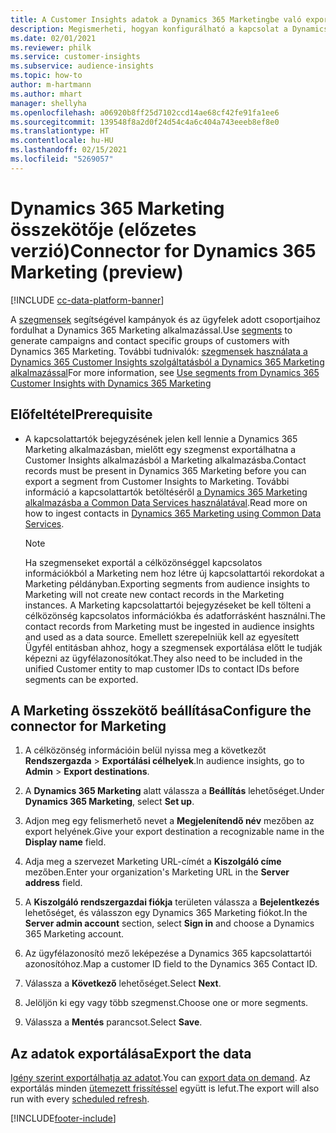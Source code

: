 ```yaml
---
title: A Customer Insights adatok a Dynamics 365 Marketingbe való exportálása
description: Megismerheti, hogyan konfigurálható a kapcsolat a Dynamics 365 Marketing megoldással.
ms.date: 02/01/2021
ms.reviewer: philk
ms.service: customer-insights
ms.subservice: audience-insights
ms.topic: how-to
author: m-hartmann
ms.author: mhart
manager: shellyha
ms.openlocfilehash: a06920b8ff25d7102ccd14ae68cf42fe91fa1ee6
ms.sourcegitcommit: 139548f8a2d0f24d54c4a6c404a743eeeb8ef8e0
ms.translationtype: HT
ms.contentlocale: hu-HU
ms.lasthandoff: 02/15/2021
ms.locfileid: "5269057"
---
```

# <a name="connector-for-dynamics-365-marketing-preview"></a><span data-ttu-id="b8019-103">Dynamics 365 Marketing összekötője (előzetes verzió)</span><span class="sxs-lookup"><span data-stu-id="b8019-103">Connector for Dynamics 365 Marketing (preview)</span></span>

[!INCLUDE [cc-data-platform-banner](../includes/cc-data-platform-banner.md)]

<span data-ttu-id="b8019-104">A [szegmensek](segments.md) segítségével kampányok és az ügyfelek adott csoportjaihoz fordulhat a Dynamics 365 Marketing alkalmazással.</span><span class="sxs-lookup"><span data-stu-id="b8019-104">Use [segments](segments.md) to generate campaigns and contact specific groups of customers with Dynamics 365 Marketing.</span></span> <span data-ttu-id="b8019-105">További tudnivalók: [szegmensek használata a Dynamics 365 Customer Insights szolgáltatásból a Dynamics 365 Marketing alkalmazással](https://docs.microsoft.com/dynamics365/marketing/customer-insights-segments)</span><span class="sxs-lookup"><span data-stu-id="b8019-105">For more information, see [Use segments from Dynamics 365 Customer Insights with Dynamics 365 Marketing](https://docs.microsoft.com/dynamics365/marketing/customer-insights-segments)</span></span>

## <a name="prerequisite"></a><span data-ttu-id="b8019-106">Előfeltétel</span><span class="sxs-lookup"><span data-stu-id="b8019-106">Prerequisite</span></span>

- <span data-ttu-id="b8019-107">A kapcsolattartók bejegyzésének jelen kell lennie a Dynamics 365 Marketing alkalmazásban, mielőtt egy szegmenst exportálhatna a Customer Insights alkalmazásból a Marketing alkalmazásba.</span><span class="sxs-lookup"><span data-stu-id="b8019-107">Contact records must be present in Dynamics 365 Marketing before you can export a segment from Customer Insights to Marketing.</span></span> <span data-ttu-id="b8019-108">További információ a kapcsolattartók betöltéséről [a Dynamics 365 Marketing alkalmazásba a Common Data Services használatával](connect-power-query.md).</span><span class="sxs-lookup"><span data-stu-id="b8019-108">Read more on how to ingest contacts in [Dynamics 365 Marketing using Common Data Services](connect-power-query.md).</span></span>

  > [!NOTE]
  > <span data-ttu-id="b8019-109">Ha szegmenseket exportál a célközönséggel kapcsolatos információkból a Marketing nem hoz létre új kapcsolattartói rekordokat a Marketing példányban.</span><span class="sxs-lookup"><span data-stu-id="b8019-109">Exporting segments from audience insights to Marketing will not create new contact records in the Marketing instances.</span></span> <span data-ttu-id="b8019-110">A Marketing kapcsolattartói bejegyzéseket be kell tölteni a célközönség kapcsolatos információkba és adatforrásként használni.</span><span class="sxs-lookup"><span data-stu-id="b8019-110">The contact records from Marketing must be ingested in audience insights and used as a data source.</span></span> <span data-ttu-id="b8019-111">Emellett szerepelniük kell az egyesített Ügyfél entitásban ahhoz, hogy a szegmensek exportálása előtt le tudják képezni az ügyfélazonosítókat.</span><span class="sxs-lookup"><span data-stu-id="b8019-111">They also need to be included in the unified Customer entity to map customer IDs to contact IDs before segments can be exported.</span></span>

## <a name="configure-the-connector-for-marketing"></a><span data-ttu-id="b8019-112">A Marketing összekötő beállítása</span><span class="sxs-lookup"><span data-stu-id="b8019-112">Configure the connector for Marketing</span></span>

1. <span data-ttu-id="b8019-113">A célközönség információin belül nyissa meg a következőt **Rendszergazda** > **Exportálási célhelyek**.</span><span class="sxs-lookup"><span data-stu-id="b8019-113">In audience insights, go to **Admin** > **Export destinations**.</span></span>

1. <span data-ttu-id="b8019-114">A **Dynamics 365 Marketing** alatt válassza a **Beállítás** lehetőséget.</span><span class="sxs-lookup"><span data-stu-id="b8019-114">Under **Dynamics 365 Marketing**, select **Set up**.</span></span>

1. <span data-ttu-id="b8019-115">Adjon meg egy felismerhető nevet a **Megjelenítendő név** mezőben az export helyének.</span><span class="sxs-lookup"><span data-stu-id="b8019-115">Give your export destination a recognizable name in the **Display name** field.</span></span>

1. <span data-ttu-id="b8019-116">Adja meg a szervezet Marketing URL-címét a **Kiszolgáló címe** mezőben.</span><span class="sxs-lookup"><span data-stu-id="b8019-116">Enter your organization's Marketing URL in the **Server address** field.</span></span>

1. <span data-ttu-id="b8019-117">A **Kiszolgáló rendszergazdai fiókja** területen válassza a **Bejelentkezés** lehetőséget, és válasszon egy Dynamics 365 Marketing fiókot.</span><span class="sxs-lookup"><span data-stu-id="b8019-117">In the **Server admin account** section, select **Sign in** and choose a Dynamics 365 Marketing account.</span></span>

1. <span data-ttu-id="b8019-118">Az ügyfélazonosító mező leképezése a Dynamics 365 kapcsolattartói azonosítóhoz.</span><span class="sxs-lookup"><span data-stu-id="b8019-118">Map a customer ID field to the Dynamics 365 Contact ID.</span></span>

1. <span data-ttu-id="b8019-119">Válassza a **Következő** lehetőséget.</span><span class="sxs-lookup"><span data-stu-id="b8019-119">Select **Next**.</span></span>

1. <span data-ttu-id="b8019-120">Jelöljön ki egy vagy több szegmenst.</span><span class="sxs-lookup"><span data-stu-id="b8019-120">Choose one or more segments.</span></span>

1. <span data-ttu-id="b8019-121">Válassza a **Mentés** parancsot.</span><span class="sxs-lookup"><span data-stu-id="b8019-121">Select **Save**.</span></span>

## <a name="export-the-data"></a><span data-ttu-id="b8019-122">Az adatok exportálása</span><span class="sxs-lookup"><span data-stu-id="b8019-122">Export the data</span></span>

<span data-ttu-id="b8019-123">[Igény szerint exportálhatja az adatot](export-destinations.md).</span><span class="sxs-lookup"><span data-stu-id="b8019-123">You can [export data on demand](export-destinations.md).</span></span> <span data-ttu-id="b8019-124">Az exportálás minden [ütemezett frissítéssel](system.md#schedule-tab) együtt is lefut.</span><span class="sxs-lookup"><span data-stu-id="b8019-124">The export will also run with every [scheduled refresh](system.md#schedule-tab).</span></span>


[!INCLUDE[footer-include](../includes/footer-banner.md)]
